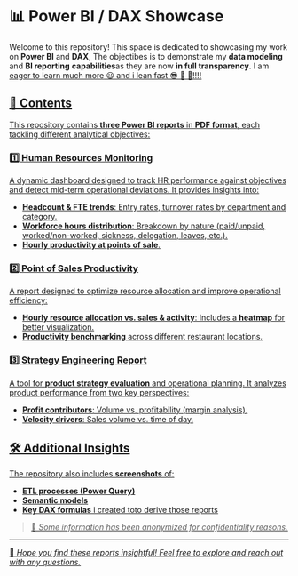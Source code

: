 # 📊 Power BI / DAX Showcase

Welcome to this repository! This space is dedicated to showcasing my work on **Power BI** and **DAX**, 
The objectibes is to demonstrate my **data modeling** and **BI reporting** **capabilities**as they are now **in full transparency**.
I am <u>eager to learn much more<u> 😃 and <u>i lean fast<u> 😎 🚀 🎯!!!!

## 📂 Contents
This repository contains **three Power BI reports** in **PDF format**, each tackling different analytical objectives:

### 1️⃣ **Human Resources Monitoring**
A dynamic dashboard designed to track HR performance against objectives and detect mid-term operational deviations. It provides insights into:
- **Headcount & FTE trends**: Entry rates, turnover rates by department and category.
- **Workforce hours distribution**: Breakdown by nature (paid/unpaid, worked/non-worked, sickness, delegation, leaves, etc.).
- **Hourly productivity at points of sale**.

### 2️⃣ **Point of Sales Productivity**
A report designed to optimize resource allocation and improve operational efficiency:
- **Hourly resource allocation vs. sales & activity**: Includes a **heatmap** for better visualization.
- **Productivity benchmarking** across different restaurant locations.

### 3️⃣ **Strategy Engineering Report**
A tool for **product strategy evaluation** and operational planning. It analyzes product performance from two key perspectives:
- **Profit contributors**: Volume vs. profitability (margin analysis).
- **Velocity drivers**: Sales volume vs. time of day.

## 🛠 Additional Insights
The repository also includes **screenshots** of:
- **ETL processes (Power Query)**
- **Semantic models**
- **Key DAX formulas** i created toto derive those reports 

> 📝 *Some information has been anonymized for confidentiality reasons.*

---

🚀 *Hope you find these reports insightful! Feel free to explore and reach out with any questions.*
